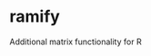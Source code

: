 ramify
================================================================================

Additional matrix functionality for R
